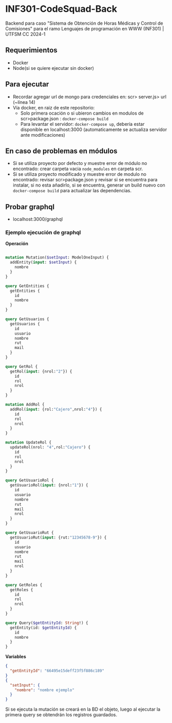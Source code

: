 # INF301-CodeSquad-Back
Backend para caso "Sistema de Obtención de Horas Médicas y Control de Comisiones" para el ramo Lenguajes de programación en WWW (INF301) | UTFSM CC 2024-1

## Requerimientos
- Docker
- Node(si se quiere ejecutar sin docker) 

## Para ejecutar
- Recordar agregar url de mongo para credenciales en: scr> server.js> url (~línea 14)
- Vía docker, en raiz de este repositorio: 
  - Solo primera ocación o si ubieron cambios en modulos de scr>package.json : `docker-compose build`
  - Para levantar el servidor: `docker-compose up`, debería estar disponible en localhost:3000  (automaticamente se actualiza servidor ante modificaciones)

## En caso de problemas en módulos
- Si se utiliza proyecto por defecto y muestre error de módulo no encontrado: crear carpeta vacia `node_modules` en carpeta scr.
- Si se utiliza proyecto modificado y muestre error de modulo no encontrado: revisar scr>package.json y revisar si se encuentra para instalar, si no esta añadirlo, si se encuentra, generar un build nuevo con `docker-compose build` para actualizar las dependencias.


## Probar graphql
- localhost:3000/graphql

### Ejemplo ejecución de graphql

**Operación**
```graphql

mutation Mutation($setInput: ModelOneInput) {
  addEntity(input: $setInput) {
    nombre
  }
}

query GetEntities {
  getEntities {
    id
    nombre
  }
}

query GetUsuarios {
  getUsuarios {
    id
    usuario
    nombre
    rut
    mail
  }
}

query GetRol {
  getRol(input: {nrol:"2"}) {
    id
    rol
    nrol
  }
}

mutation AddRol {
  addRol(input: {rol:"Cajero",nrol:"4"}) {
    id
    rol
    nrol
  }
}

mutation UpdateRol {
  updateRol(nrol: "4",rol:"Cajero") {
    id
    rol
    nrol
  }
}

query GetUsuarioRol {
  getUsuarioRol(input: {nrol:"1"}) {
    id
    usuario
    nombre
    rut
    mail
    nrol
  }
}

query GetUsuarioRut {
  getUsuarioRut(input: {rut:"12345678-9"}) {
    id
    usuario
    nombre
    rut
    mail
    nrol
  }
}

query GetRoles {
  getRoles {
    id
    rol
    nrol
  }
}

query Query($getEntityId: String!) {
  getEntity(id: $getEntityId) {
    id
    nombre
  }
}
```

**Variables**
```json
{
  "getEntityId": "66495e15deff23f5f886c189"
}
{
  "setInput": {
    "nombre": "nombre ejemplo"
  }
}
```

Si se ejecuta la mutación se creará en la BD el objeto, luego al ejecutar la primera query se obtendrán los registros guardados.
